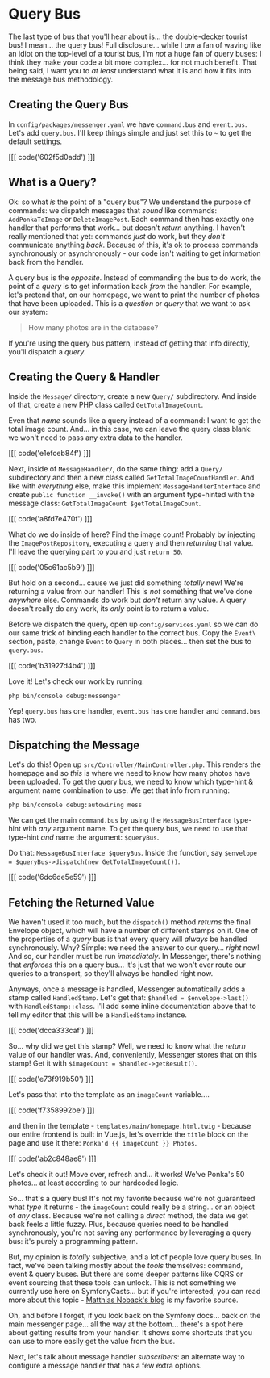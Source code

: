 # Query Bus

The last type of bus that you'll hear about is... the double-decker tourist
bus! I mean... the query bus! Full disclosure... while I *am* a fan of waving
like an idiot on the top-level of a tourist bus, I'm *not* a huge fan of query buses:
I think they make your code a bit more complex... for not much benefit. That being
said, I want you to *at least* understand what it is and how it fits into the
message bus methodology.

## Creating the Query Bus

In `config/packages/messenger.yaml` we have `command.bus` and `event.bus`. Let's
add `query.bus`. I'll keep things simple and just set this to `~` to get the
default settings.

[[[ code('602f5d0add') ]]]

## What is a Query?

Ok: so what *is* the point of a "query bus"? We understand the purpose of commands:
we dispatch messages that *sound* like commands: `AddPonkaToImage` or
`DeleteImagePost`. Each command then has exactly one handler that performs that work...
but doesn't *return* anything. I haven't really mentioned that yet: commands *just*
do work, but they *don't* communicate anything *back*. Because of this, it's ok
to process commands synchronously or asynchronously - our code isn't waiting to
get information back from the handler.

A query bus is the *opposite*. Instead of commanding the bus to do work, the point
of a *query* is to get information back *from* the handler. For example, let's pretend
that, on our homepage, we want to print the number of photos that have been
uploaded. This is a *question* or *query* that we want to ask our system:

> How many photos are in the database?

If you're using the query bus pattern, instead of getting that info directly,
you'll dispatch a *query*.

## Creating the Query & Handler

Inside the `Message/` directory, create a new `Query/` subdirectory. And inside
of that, create a new PHP class called `GetTotalImageCount`.

Even that *name* sounds like a query instead of a command: I want to get the
total image count. And... in this case, we can leave the query class blank: we
won't need to pass any extra data to the handler.

[[[ code('e1efceb84f') ]]]

Next, inside of `MessageHandler/`, do the same thing: add a `Query/` subdirectory
and then a new class called `GetTotalImageCountHandler`. And like with *everything*
else, make this implement `MessageHandlerInterface` and create
`public function __invoke()` with an argument type-hinted with the message class:
`GetTotalImageCount $getTotalImageCount`.

[[[ code('a8fd7e470f') ]]]

What do we do inside of here? Find the image count! Probably by injecting the
`ImagePostRepository`, executing a query and then *returning* that value. I'll
leave the querying part to you and just `return 50`.

[[[ code('05c61ac5b9') ]]]

But hold on a second... cause we just did something *totally* new! We're returning
a value from our handler! This is *not* something that we've done *anywhere* else.
Commands do work but *don't* return any value. A query doesn't really do any work,
its *only* point is to return a value.

Before we dispatch the query, open up `config/services.yaml` so we can
do our same trick of binding each handler to the correct bus. Copy the `Event\`
section, paste, change `Event` to `Query` in both places... then set the bus
to `query.bus`.

[[[ code('b31927d4b4') ]]]

Love it! Let's check our work by running:

```terminal
php bin/console debug:messenger
```

Yep! `query.bus` has one handler, `event.bus` has one handler and `command.bus` has
two.

## Dispatching the Message

Let's do this! Open up `src/Controller/MainController.php`. This renders the
homepage and so *this* is where we need to know how many photos have been uploaded.
To get the query bus, we need to know which type-hint & argument name combination
to use. We get that info from running:

```terminal
php bin/console debug:autowiring mess
```

We can get the main `command.bus` by using the `MessageBusInterface` type-hint
with *any* argument name. To get the query bus, we need to use that type-hint
*and* name the argument: `$queryBus`.

Do that: `MessageBusInterface $queryBus`. Inside the function, say
`$envelope = $queryBus->dispatch(new GetTotalImageCount())`.

[[[ code('6dc6de5e59') ]]]

## Fetching the Returned Value

We haven't used it too much, but the `dispatch()` method *returns* the final
Envelope object, which will have a number of different stamps on it. One of the
properties of a *query* bus is that every query will *always* be handled synchronously.
Why? Simple: we need the answer to our query... *right* now! And so, our handler
must be run *immediately*. In Messenger, there's nothing that *enforces* this on a
query bus... it's just that we won't ever route our queries to a transport, so
they'll always be handled right now.

Anyways, once a message is handled, Messenger automatically adds a stamp called
`HandledStamp`. Let's get that: `$handled = $envelope->last()` with
`HandledStamp::class`. I'll add some inline documentation above that to tell my
editor that this will be a `HandledStamp` instance.

[[[ code('dcca333caf') ]]]

So... why did we get this stamp? Well, we need to know what the *return* value of
our handler was. And, conveniently, Messenger stores that on this stamp! Get it
with `$imageCount = $handled->getResult()`.

[[[ code('e73f919b50') ]]]

Let's pass that into the template as an `imageCount` variable.... 

[[[ code('f7358992be') ]]]

and then in the template - `templates/main/homepage.html.twig` - because our 
entire frontend is built in Vue.js, let's override the `title` block on the 
page and use it there: `Ponka'd {{ imageCount }} Photos`.

[[[ code('ab2c848ae8') ]]]

Let's check it out! Move over, refresh and... it works! We've Ponka's 50 photos...
at least according to our hardcoded logic.

So... that's a query bus! It's not my favorite because we're not guaranteed
what *type* it returns - the `imageCount` could really be a string... or an object
of *any* class. Because we're not calling a *direct* method, the data we get
back feels a little fuzzy. Plus, because queries need to be handled
synchronously, you're not saving any performance by leveraging a query bus:
it's purely a programming pattern.

But, my opinion is *totally* subjective, and a lot of people love query buses. In
fact, we've been talking mostly about the *tools* themselves: command, event & query
buses. But there are some deeper patterns like CQRS or event sourcing that these
tools can unlock. This is not something we currently use here on SymfonyCasts...
but if you're interested, you can read more about this topic -
[Matthias Noback's blog](https://matthiasnoback.nl/) is my favorite source.

Oh, and before I forget, if you look back on the Symfony docs... back on the
main messenger page... all the way at the bottom... there's a spot here about
getting results from your handler. It shows some shortcuts that you can use to
more easily get the value from the bus.

Next, let's talk about message handler *subscribers*: an alternate way to
configure a message handler that has a few extra options.
